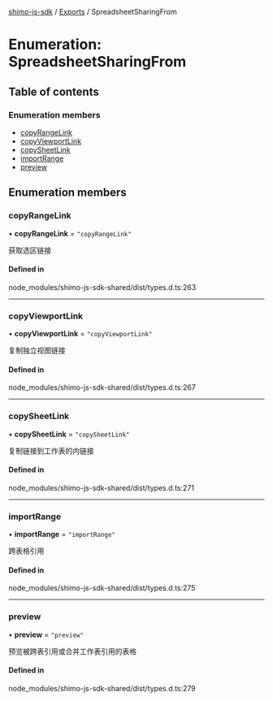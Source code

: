 [shimo-js-sdk](/README.md) / [Exports](/modules.md) / SpreadsheetSharingFrom

# Enumeration: SpreadsheetSharingFrom

## Table of contents

### Enumeration members

- [copyRangeLink](/enums/SpreadsheetSharingFrom.md#copyrangelink)
- [copyViewportLink](/enums/SpreadsheetSharingFrom.md#copyviewportlink)
- [copySheetLink](/enums/SpreadsheetSharingFrom.md#copysheetlink)
- [importRange](/enums/SpreadsheetSharingFrom.md#importrange)
- [preview](/enums/SpreadsheetSharingFrom.md#preview)

## Enumeration members

### copyRangeLink

• **copyRangeLink** = `"copyRangeLink"`

获取选区链接

#### Defined in

node_modules/shimo-js-sdk-shared/dist/types.d.ts:263

___

### copyViewportLink

• **copyViewportLink** = `"copyViewportLink"`

复制独立视图链接

#### Defined in

node_modules/shimo-js-sdk-shared/dist/types.d.ts:267

___

### copySheetLink

• **copySheetLink** = `"copySheetLink"`

复制链接到工作表的内链接

#### Defined in

node_modules/shimo-js-sdk-shared/dist/types.d.ts:271

___

### importRange

• **importRange** = `"importRange"`

跨表格引用

#### Defined in

node_modules/shimo-js-sdk-shared/dist/types.d.ts:275

___

### preview

• **preview** = `"preview"`

预览被跨表引用或合并工作表引用的表格

#### Defined in

node_modules/shimo-js-sdk-shared/dist/types.d.ts:279
